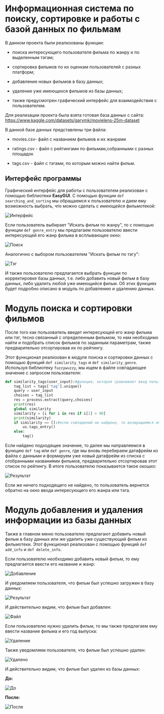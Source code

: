 # Информационная система по поиску, сортировке и работы с базой данных по фильмам

В данном проекта были реализованы функции:

- поиска интересующего пользователя фильма по жанру и по выделенным тэгам;

- сортировка фильмов по их оценкам пользователей с разных платформ;

- добавление новых фильмов в базу данных;

- удаление уже имеющихся фильмов из базы данных;

- также предусмотрен графический интерфейс для взаимодействия с пользователем. 

Для реализации проекта была взята готовая база данных с сайта: https://www.kaggle.com/datasets/garymk/movielens-25m-dataset

В данной базе данных представлены три файла:

- movies.csv- файл с названием фильмов и их жанрами

- ratings.csv - файл с рейтингами по фильмам,собранными с разных площадок

- tags.csv - файл с тэгами, по которым можно найти фильм.


## Интерфейс программы

Графический интерфейс для работы с пользователем реализован с помощью библиотеки **EasyGUI**. С помощью функции `def searching_and_sorting` мы обращаемся к пользователю и даем ему возможность выбрать, что можно сделать с имеющейся фильмотекой:

![Интерфейс](%D0%93%D0%BB%D0%B0%D0%B2%D0%BD%D0%BE%D0%B5%20%D0%BC%D0%B5%D0%BD%D1%8E.jpg)

Если пользователь выбирает "Искать фильм по жанру", то с помощью функции `def genre_entry` мы предлагаем пользователю ввести интересующей его жанр фильма в всплывающее окно:

![Поиск](Search.jpg)

Аналогично с выбором пользователем "Искать фильм по тэгу":

![Тэг](Tag.jpg)

И также пользователю предлагается выбрать функции по корректировке базы данных, т.е. либо добавить новый фильм в базу данных, либо удалить любой уже имеющийся фильм. Об этих функциях будет подробно описано в модуль по добавлению и удалению данных.

# Модуль поиска и сортировки фильмов

После того как пользователь введет интересующей его жанр фильма или тэг, тесно связанный с определенным фильмом, то нам необходимо найти и подобрать список фильмов по заданным параметрам, также предварительно отсортировав их по рейтингу.

Этот функционал реализован в модуле поиска и сортировки данных с помощью функций `def similarity_tags` и `def similarity_genre`. Используя библиотеку `fuzzywuzzy`, мы ищем в файле совпадающее значение с запросом пользователя:

```python
def similarity_tags(user_input):#функция, которая сравнивает ввод пользователя с данными в файлах на предмет совпадения более 90%
    tag_list = tags['tag'].unique()
    query = user_input
    choises = tag_list
    res = process.extract(query,choises)
    print(res)
    global similarity
    similarity = [i for i in res if i[1] > 90]
    print(similarity)
    if similarity == []:#если совпадений не найдено, то возвращаемся обратно в окно ввода
        us.tags_entry()
    else:
        tag()
```

Если найдено подходящее значение, то далее мы направляемся в функцию `def tag` или `def genre`, где мы вновь перебираем датафрейм из файла с данными и формируем уже новый датафрейм из списка с отобранными названиями фильмов, предварительно отсортировав этот список по рейтингу. В итоге пользователю показывается такое окошко:

![Результат](result.jpg)

Если же ничего подходящего не найдено, то пользователь вернется обратно на окно ввода интересующего его жанра или тэга.

# Модуль добавления и удаления информации из базы данных

Также в главном меню пользователю предлагают добавить новый фильм в базу данных или же удалить уже существующий фильм из фильмотеки. Этот функционал реализован с помощью функций `def add_info` и `def delete_info`.

Если пользователю необходимо добавить  новый фильм, то ему предлагается ввести его название и жанр:

![Добавление](add.jpg)

И уведомляем пользователя, что фильм был успешно загружен в базу данных:

![Результат](ok_msg.jpg)

И действительно видим, что фильм был добавлен: 

![Файл](file.jpg)

Если пользователю нужно удалить фильм, то мы также предлагаем ему ввести название фильма и его год выпуска:

![Удаление](del.jpg)

Также уведомляем пользователя, что фильм был успешно удален:

![Удалено](deleted.jpg)

И действительно видим, что фильм был удален из базы данных:

**До:**

![До](do.jpg)

**После:**

![После](posle.jpg)















